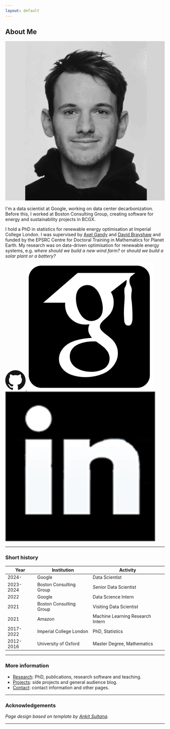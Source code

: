 ```yaml
---
layout: default
---
```



## About Me

<img class="profile-picture" src="images/adriaan.jpg">

I'm a data scientist at Google, working on data center decarbonization. Before this, I worked at Boston Consulting Group, creating software for energy and sustainability projects in BCGX.

I hold a PhD in statistics for renewable energy optimisation at Imperial College London. I was supervised by [Axel Gandy](http://wwwf.imperial.ac.uk/~agandy/) and [David Brayshaw](https://research.reading.ac.uk/meteorology/people/david-brayshaw/) and funded by the EPSRC Centre for Doctoral Training in Mathematics for Planet Earth. My research was on data-driven optimisation for renewable energy systems, e.g. *where should we build a new wind farm?* or *should we build a solar plant or a battery?*

<a href = "https://github.com/ahilbers"> <img class="inline-picture" src="images/github.png" /> </a>
<a href = "https://scholar.google.com/citations?user=SqSbcwQAAAAJ&hl=en&oi=ao"> <img class="inline-picture" src="images/scholar.jpg" /> </a>
<a href = "https://za.linkedin.com/in/adriaan-hilbers-5a155aa5"> <img class="inline-picture" src="images/linkedin.jpeg" /> </a>

---

### Short history

| Year | Institution | Activity |
| ---- | ----- | ---- |
| 2024- | Google | Data Scientist |
| 2023-2024 | Boston Consulting Group | Senior Data Scientist |
| 2022 | Google | Data Science Intern |
| 2021 | Boston Consulting Group | Visiting Data Scientist |
| 2021 | Amazon | Machine Learning Research Intern |
| 2017-2022 | Imperial College London | PhD, Statistics |
| 2012-2016 | University of Oxford | Master Degree, Mathematics |

---

### More information

- [Research](research): PhD, publications, research software and teaching.
- [Projects](projects): side projects and general audience blog.
- [Contact](contact): contact information and other pages.

---

### Acknowledgements

*Page design based on template by [Ankit Sultana](https://github.com/ankitsultana).*


---
